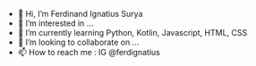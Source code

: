 - 👋 Hi, I’m Ferdinand Ignatius Surya
- 👀 I’m interested in ...
- 🌱 I’m currently learning Python, Kotlin, Javascript, HTML, CSS
- 💞️ I’m looking to collaborate on ...
- 📫 How to reach me :
    IG @ferdignatius
      


<!---
Ferdignatius/Ferdignatius is a ✨ special ✨ repository because its `README.md` (this file) appears on your GitHub profile.
You can click the Preview link to take a look at your changes.
--->

